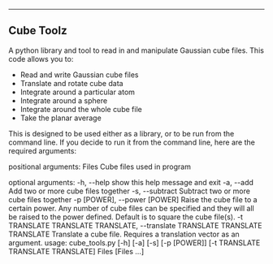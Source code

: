 ----
Cube Toolz
----

A python library and tool to read in and manipulate Gaussian cube files. This code allows you to:
- Read and write Gaussian cube files
- Translate and rotate cube data
- Integrate around a particular atom
- Integrate around a sphere
- Integrate around the whole cube file
- Take the planar average

This is designed to be used either as a library, or to be run from the command line. If you decide to run it from the command line, here are the required arguments:

positional arguments:
  Files                 Cube files used in program

optional arguments:
  -h, --help            show this help message and exit
  -a, --add             Add two or more cube files together
  -s, --subtract        Subtract two or more cube files together
  -p [POWER], --power [POWER]
                        Raise the cube file to a certain power. Any number of cube files can be specified and they will all be raised to the power defined. Default is to square the cube file(s).
  -t TRANSLATE TRANSLATE TRANSLATE, --translate TRANSLATE TRANSLATE TRANSLATE
                        Translate a cube file. Requires a translation vector as an argument.
usage: cube_tools.py [-h] [-a] [-s] [-p [POWER]]
                     [-t TRANSLATE TRANSLATE TRANSLATE]
                     Files [Files ...]
